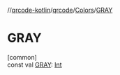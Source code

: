//[qrcode-kotlin](../../../index.md)/[qrcode](../index.md)/[Colors](index.md)/[GRAY](-g-r-a-y.md)

# GRAY

[common]\
const val [GRAY](-g-r-a-y.md): [Int](https://kotlinlang.org/api/latest/jvm/stdlib/kotlin/-int/index.html)
